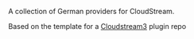 A collection of German providers for CloudStream.

Based on the template for a [Cloudstream3](https://github.com/recloudstream) plugin repo
